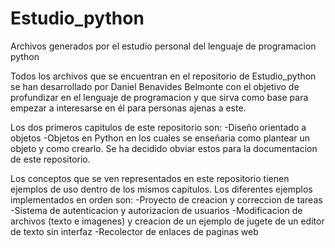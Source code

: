 # Estudio_python
Archivos generados por el estudio personal del lenguaje de programacion python

Todos los archivos que se encuentran en el repositorio de Estudio_python se han 
desarrollado por Daniel Benavides Belmonte con el objetivo de profundizar en el 
lenguaje de programacion y que sirva como base para empezar a interesarse en él
para personas ajenas a este.

Los dos primeros capitulos de este repositorio son:
  -Diseño orientado a objetos
  -Objetos en Python
 en los cuales se enseñaria como plantear un objeto y como crearlo. Se ha decidido 
 obviar estos para la documentacion de este repositorio.
 
 Los conceptos que se ven representados en este repositorio tienen ejemplos de uso
 dentro de los mismos capitulos. Los diferentes ejemplos implementados en orden son:
  -Proyecto de creacion y correccion de tareas
  -Sistema de autenticacion y autorizacion de usuarios
  -Modificacion de archivos (texto e imagenes) y creacion de un ejemplo de jugete de
  un editor de texto sin interfaz
  -Recolector de enlaces de paginas web
